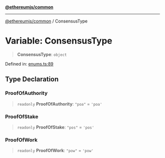 [**@ethereumjs/common**](../README.md)

***

[@ethereumjs/common](../README.md) / ConsensusType

# Variable: ConsensusType

> **ConsensusType**: `object`

Defined in: [enums.ts:89](https://github.com/ethereumjs/ethereumjs-monorepo/blob/master/packages/common/src/enums.ts#L89)

## Type Declaration

### ProofOfAuthority

> `readonly` **ProofOfAuthority**: `"poa"` = `'poa'`

### ProofOfStake

> `readonly` **ProofOfStake**: `"pos"` = `'pos'`

### ProofOfWork

> `readonly` **ProofOfWork**: `"pow"` = `'pow'`
